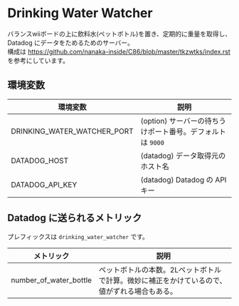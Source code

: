 # Drinking Water Watcher

バランスwiiボードの上に飲料水(ペットボトル)を置き、定期的に重量を取得し、Datadog にデータをためるためのサーバー。  
構成は https://github.com/nanaka-inside/C86/blob/master/tkzwtks/index.rst を参考にしています。

## 環境変数

環境変数                       | 説明
-------------------------------|--------------------------------------------------------------
DRINKING\_WATER\_WATCHER\_PORT | (option) サーバーの待ちうけポート番号。デフォルトは `9000`
DATADOG\_HOST                  | (datadog) データ取得元のホスト名
DATADOG\_API\_KEY              | (datadog) Datadog の API キー

## Datadog に送られるメトリック

プレフィックスは `drinking_water_watcher` です。

メトリック                | 説明
--------------------------|--------------------------------------------------------------------------------------------
number\_of\_water\_bottle | ペットボトルの本数。2Lペットボトルで計算。微妙に補正をかけているので、値がずれる場合もある。

